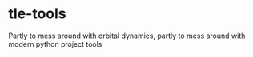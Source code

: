# tle-tools
Partly to mess around with orbital dynamics, partly to mess around with modern python project tools

